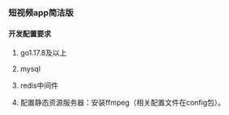 ### 短视频app简洁版

#### 开发配置要求

1. go1.17.8及以上

2. mysql

3. redis中间件

4. 配置静态资源服务器：安装ffmpeg（相关配置文件在config包）。

